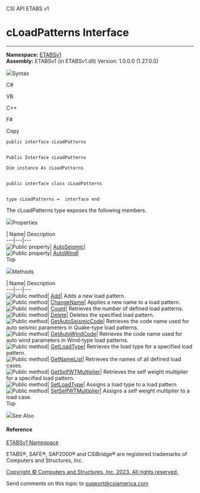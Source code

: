 ﻿

CSI API ETABS v1

# cLoadPatterns Interface  
  
---  
  
**Namespace:** [ETABSv1](2780f1b8-2033-5289-2298-1cdb2a7508d9.htm)  
**Assembly:** ETABSv1 (in ETABSv1.dll) Version: 1.0.0.0 (1.27.0.0)

![](../icons/SectionExpanded.png)Syntax

C#

VB

C++

F#

Copy

    
    
    public interface cLoadPatterns
    
    
    Public Interface cLoadPatterns
    
    Dim instance As cLoadPatterns
    
    
    public interface class cLoadPatterns
    
    
    type cLoadPatterns =  interface end

The cLoadPatterns type exposes the following members.

![](../icons/SectionExpanded.png)Properties

| Name| Description  
---|---|---  
![Public property](../icons/pubproperty.gif)|
[AutoSeismic](53c55a62-0c91-d325-46ce-5a402d7f5d4b.htm)|  
![Public property](../icons/pubproperty.gif)|
[AutoWind](5a8c7a36-6f0a-3c65-6400-ea4bdb29042d.htm)|  
Top

![](../icons/SectionExpanded.png)Methods

| Name| Description  
---|---|---  
![Public method](../icons/pubmethod.gif)|
[Add](77af4274-5e74-fe67-0c4f-28968e4f65ca.htm)|  Adds a new load pattern.  
![Public method](../icons/pubmethod.gif)|
[ChangeName](9a97c375-2ae9-c189-0b89-1b592d87f7e3.htm)|  Applies a new name to
a load pattern.  
![Public method](../icons/pubmethod.gif)|
[Count](67b425a3-3631-390f-c5a3-257610d08445.htm)|  Retrieves the number of
defined load patterns.  
![Public method](../icons/pubmethod.gif)|
[Delete](a48c37d6-208f-053d-2ed7-03f20e277d0b.htm)|  Deletes the specified
load pattern.  
![Public method](../icons/pubmethod.gif)|
[GetAutoSeismicCode](fd228654-adaf-a83a-82b0-26a4600799b1.htm)|  Retrieves the
code name used for auto seismic parameters in Quake-type load patterns.  
![Public method](../icons/pubmethod.gif)|
[GetAutoWindCode](c31281c0-5c50-e4dc-9fcb-d8be1a3e9537.htm)|  Retrieves the
code name used for auto wind parameters in Wind-type load patterns.  
![Public method](../icons/pubmethod.gif)|
[GetLoadType](ba43780c-0c05-95e8-f170-fb10d7282d4e.htm)|  Retrieves the load
type for a specified load pattern.  
![Public method](../icons/pubmethod.gif)|
[GetNameList](cd621b43-0e95-c6e5-6dc2-1c864eee52d7.htm)|  Retrieves the names
of all defined load cases.  
![Public method](../icons/pubmethod.gif)|
[GetSelfWTMultiplier](58471acb-5fbb-f400-f07b-10337bebe5b8.htm)|  Retrieves
the self weight multiplier for a specified load pattern.  
![Public method](../icons/pubmethod.gif)|
[SetLoadType](7263ba2d-ad80-e1ef-5205-58ce9b9f878e.htm)|  Assigns a load type
to a load pattern.  
![Public method](../icons/pubmethod.gif)|
[SetSelfWTMultiplier](7d113664-3578-7182-06bd-613e377d5fa9.htm)|  Assigns a
self weight multiplier to a load case.  
Top

![](../icons/SectionExpanded.png)See Also

#### Reference

[ETABSv1 Namespace](2780f1b8-2033-5289-2298-1cdb2a7508d9.htm)

ETABS®, SAFE®, SAP2000® and CSiBridge® are registered trademarks of Computers
and Structures, Inc.  

[Copyright © Computers and Structures, Inc. 2023. All rights
reserved.](http://www.csiamerica.com)

Send comments on this topic to
[support@csiamerica.com](mailto:support%40csiamerica.com?Subject=CSI%20API%20ETABS%20v1)

